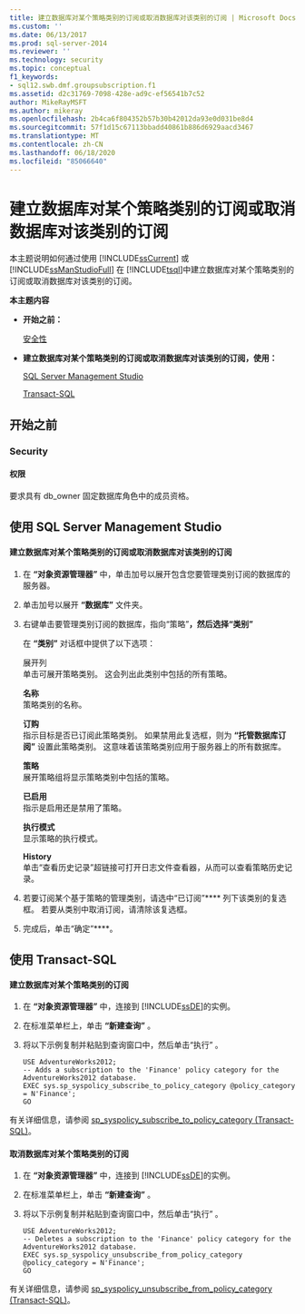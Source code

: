 ```yaml
---
title: 建立数据库对某个策略类别的订阅或取消数据库对该类别的订阅 | Microsoft Docs
ms.custom: ''
ms.date: 06/13/2017
ms.prod: sql-server-2014
ms.reviewer: ''
ms.technology: security
ms.topic: conceptual
f1_keywords:
- sql12.swb.dmf.groupsubscription.f1
ms.assetid: d2c31769-7098-428e-ad9c-ef56541b7c52
author: MikeRayMSFT
ms.author: mikeray
ms.openlocfilehash: 2b4ca6f804352b57b30b42012da93e0d031be8d4
ms.sourcegitcommit: 57f1d15c67113bbadd40861b886d6929aacd3467
ms.translationtype: MT
ms.contentlocale: zh-CN
ms.lasthandoff: 06/18/2020
ms.locfileid: "85066640"
---
```

# <a name="subscribe-or-unsubscribe-a-database--to-a-policy-category"></a>建立数据库对某个策略类别的订阅或取消数据库对该类别的订阅
  本主题说明如何通过使用 [!INCLUDE[ssCurrent](../../includes/sscurrent-md.md)] 或 [!INCLUDE[ssManStudioFull](../../includes/ssmanstudiofull-md.md)] 在 [!INCLUDE[tsql](../../includes/tsql-md.md)]中建立数据库对某个策略类别的订阅或取消数据库对该类别的订阅。  
  
 **本主题内容**  
  
-   **开始之前：**  
  
     [安全性](#Security)  
  
-   **建立数据库对某个策略类别的订阅或取消数据库对该类别的订阅，使用：**  
  
     [SQL Server Management Studio](#SSMSProcedure)  
  
     [Transact-SQL](#TsqlProcedure)  
  
##  <a name="before-you-begin"></a><a name="BeforeYouBegin"></a> 开始之前  
  
###  <a name="security"></a><a name="Security"></a> Security  
  
####  <a name="permissions"></a><a name="Permissions"></a> 权限  
 要求具有 db_owner 固定数据库角色中的成员资格。  
  
##  <a name="using-sql-server-management-studio"></a><a name="SSMSProcedure"></a> 使用 SQL Server Management Studio  
  
#### <a name="to-subscribe-or-unsubscribe-a-database-to-a-policy-category"></a>建立数据库对某个策略类别的订阅或取消数据库对该类别的订阅  
  
1.  在 **“对象资源管理器”** 中，单击加号以展开包含您要管理类别订阅的数据库的服务器。  
  
2.  单击加号以展开 **“数据库”** 文件夹。  
  
3.  右键单击要管理类别订阅的数据库，指向“策略”****，然后选择“类别”****  
  
     在 **“类别”** 对话框中提供了以下选项：  
  
     展开列  
     单击可展开策略类别。 这会列出此类别中包括的所有策略。  
  
     **名称**  
     策略类别的名称。  
  
     **订购**  
     指示目标是否已订阅此策略类别。 如果禁用此复选框，则为 **“托管数据库订阅”** 设置此策略类别。 这意味着该策略类别应用于服务器上的所有数据库。  
  
     **策略**  
     展开策略组将显示策略类别中包括的策略。  
  
     **已启用**  
     指示是启用还是禁用了策略。  
  
     **执行模式**  
     显示策略的执行模式。  
  
     **History**  
     单击“查看历史记录”超链接可打开日志文件查看器，从而可以查看策略历史记录。  
  
4.  若要订阅某个基于策略的管理类别，请选中“已订阅”**** 列下该类别的复选框。 若要从类别中取消订阅，请清除该复选框。  
  
5.  完成后，单击“确定”****。  
  
##  <a name="using-transact-sql"></a><a name="TsqlProcedure"></a> 使用 Transact-SQL  
  
#### <a name="to-subscribe-a-database-to-a-policy-category"></a>建立数据库对某个策略类别的订阅  
  
1.  在 **“对象资源管理器”** 中，连接到 [!INCLUDE[ssDE](../../includes/ssde-md.md)]的实例。  
  
2.  在标准菜单栏上，单击 **“新建查询”** 。  
  
3.  将以下示例复制并粘贴到查询窗口中，然后单击“执行”  。  
  
    ```  
    USE AdventureWorks2012;  
    -- Adds a subscription to the 'Finance' policy category for the AdventureWorks2012 database.  
    EXEC sys.sp_syspolicy_subscribe_to_policy_category @policy_category = N'Finance';  
    GO  
    ```  
  
 有关详细信息，请参阅 [sp_syspolicy_subscribe_to_policy_category (Transact-SQL)](/sql/relational-databases/system-stored-procedures/sp-syspolicy-subscribe-to-policy-category-transact-sql)。  
  
#### <a name="to-unsubscribe-a-database-to-a-policy-category"></a>取消数据库对某个策略类别的订阅  
  
1.  在 **“对象资源管理器”** 中，连接到 [!INCLUDE[ssDE](../../includes/ssde-md.md)]的实例。  
  
2.  在标准菜单栏上，单击 **“新建查询”** 。  
  
3.  将以下示例复制并粘贴到查询窗口中，然后单击“执行”  。  
  
    ```  
    USE AdventureWorks2012;  
    -- Deletes a subscription to the 'Finance' policy category for the AdventureWorks2012 database.  
    EXEC sys.sp_syspolicy_unsubscribe_from_policy_category @policy_category = N'Finance';  
    GO  
    ```  
  
 有关详细信息，请参阅 [sp_syspolicy_unsubscribe_from_policy_category (Transact-SQL)](/sql/relational-databases/system-stored-procedures/sp-syspolicy-unsubscribe-from-policy-category-transact-sql)。  
  
  
